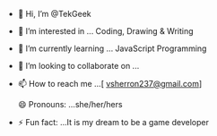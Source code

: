 - 👋 Hi, I’m @TekGeek
- 👀 I’m interested in ... Coding, Drawing & Writing
- 🌱 I’m currently learning ... JavaScript Programming
- 💞️ I’m looking to collaborate on ...
- 📫 How to reach me ...[
vsherron237@gmail.com]

  😄 Pronouns: ...she/her/hers
- ⚡ Fun fact: ...It is my dream to be a game developer 

<!---
TekGeek2003/TekGeek2003 is a ✨ special ✨ repository because its `README.md` (this file) appears on your GitHub profile.
You can click the Preview link to take a look at your changes.
--->
